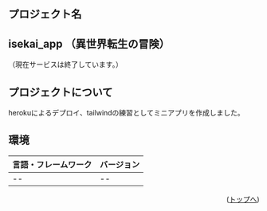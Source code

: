 
<!-- プロジェクト名を記載 -->
## プロジェクト名
## isekai_app （異世界転生の冒険）
（現在サービスは終了しています。）
<br>
<!-- プロジェクトについて -->
## プロジェクトについて
herokuによるデプロイ、tailwindの練習としてミニアプリを作成しました。

## 環境

<!-- 言語、フレームワーク、ミドルウェア、インフラの一覧とバージョンを記載 -->

| 言語・フレームワーク  | バージョン |
| --------------------- | ---------- |
|--|--|


<p align="right">(<a href="#top">トップへ</a>)</p>
